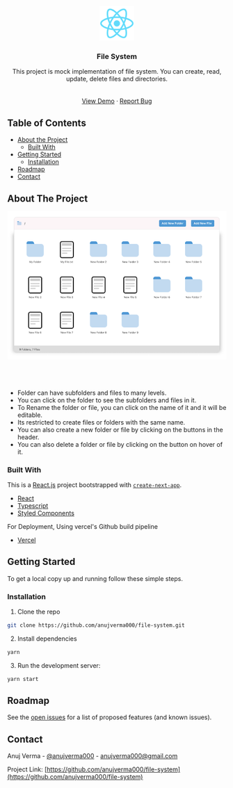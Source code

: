 <br />
<p align="center">
    <img src="public/logo192.png" alt="Logo" width="80" height="80">
  </a>

  <h3 align="center">File System</h3>

  <p align="center">
    This project is mock implementation of file system. You can create, read, update, delete files and directories.
    <br />
    <br />
    <br />
    <a href="https://file-system-anuj.vercel.app/">View Demo</a>
    ·
    <a href="https://github.com/anujverma000/file-system/issues">Report Bug</a>
  </p>
</p>



<!-- TABLE OF CONTENTS -->
## Table of Contents

* [About the Project](#about-the-project)
  * [Built With](#built-with)
* [Getting Started](#getting-started)
  * [Installation](#installation)
* [Roadmap](#roadmap)
* [Contact](#contact)



<!-- ABOUT THE PROJECT -->
## About The Project
<kbd>
<img src="public/screenshot.png" alt="File System Screenshot" width="700px">
</kbd>

<br />
<br />
<br />
<br>
<ul>
  <li>Folder can have subfolders and files to many levels.</li>
  <li>You can click on the folder to see the subfolders and files in it. </li>
  <li>To Rename the folder or file, you can click on the name of it and it will be editable.</li>
  <li>Its restricted to create files or folders with the same name.</li>
  <li>You can also create a new folder or file by clicking on the buttons in the header.</li>
  <li>You can also delete a folder or file by clicking on the button on hover of it.</li>
</ul>

### Built With
This is a [React.js](https://reactjs.org/) project bootstrapped with [`create-next-app`](https://create-react-app.dev/).

* [React](https://reactjs.org/)
* [Typescript](https://www.typescriptlang.org/)
* [Styled Components](https://styled-components.com/)

For Deployment, Using vercel's Github build pipeline
* [Vercel](https://vercel.com/) 



<!-- GETTING STARTED -->
## Getting Started

To get a local copy up and running follow these simple steps.

### Installation

1. Clone the repo
```sh
git clone https://github.com/anujverma000/file-system.git
```
2. Install dependencies
```sh
yarn
```


3. Run the development server:

```bash
yarn start
```

<!-- ROADMAP -->
## Roadmap

See the [open issues](https://github.com/anujverma000/file-system/issues) for a list of proposed features (and known issues).

<!-- CONTACT -->
## Contact

Anuj Verma - [@anujverma000](https://twitter.com/anujverma000) - anujverma000@gmail.com

Project Link: [https://github.com/anujverma000/file-system](https://github.com/anujverma000/file-system)
